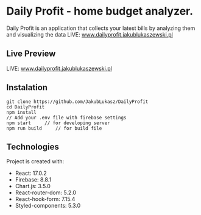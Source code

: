 # Daily Profit - home budget analyzer.

Daily Profit is an application that collects your latest bills by analyzing them and visualizing the data
LIVE: www.dailyprofit.jakublukaszewski.pl

## Live Preview

LIVE: www.dailyprofit.jakublukaszewski.pl

## Instalation

```
git clone https://github.com/JakubLukasz/DailyProfit
cd DailyProfit
npm install
// Add your .env file with firebase settings
npm start     // for developing server
npm run build     // for build file
```

## Technologies

Project is created with:

- React: 17.0.2
- Firebase: 8.8.1
- Chart.js: 3.5.0
- React-router-dom: 5.2.0
- React-hook-form: 7.15.4
- Styled-components: 5.3.0

